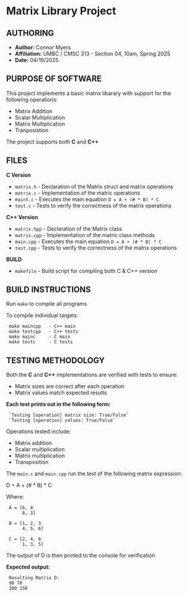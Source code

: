 # Matrix Library Project

## AUTHORING
- **Author:** Connor Myers
- **Affiliation:** UMBC / CMSC 313 - Section 04, 10am, Spring 2025
- **Date:** 04/19/2025

## PURPOSE OF SOFTWARE
This project implements a basic matrix libarary with support for the following operations:
- Matrix Addition
- Scalar Multiplication
- Matrix Multiplication
- Tranposistion

The project supports both **C** and **C++**

## FILES
**C Version**
- `matrix.h`   - Declaration of the Matrix struct and matrix operations
- `matrix.c`   - Implementation of the matric operations
- `maint.c`    - Executes the main equation `D = A + (# * B) * C`
- `test.c`     - Tests to verify the correctness of the matrix operations

**C++ Version**
- `matrix.hpp` - Declaration of the Matrix class
- `matrix.cpp` - Implementation of the matric class methods
- `main.cpp`   - Executes the main equation `D = A + (# * B) * C`
- `test.cpp`   - Tests to verify the correctness of the matrix operations

**BUILD**
- `makefile`   - Build script for compiling both C & C++ version

## BUILD INSTRUCTIONS
Run `make` to compile all programs

To compile individual targets:

     make maincpp   - C++ main
     make testcpp   - C++ tests
     make mainc     - C main
     make testc     - C tests


## TESTING METHODOLOGY
Both the **C** and **C++** implementations are verified with tests to ensure:
- Matrix sizes are correct after each operation
- Matrix values match expected results

**Each test prints out in the following form:**

     `Testing [operation] matrix size: True/False`
     `Testing [operation] values: True/False`

Operations tested include:
- Matrix addition
- Scalar multiplication
- Matrix multiplication
- Transposition

The `main.c` and `main.cpp` run the test of the following matrix expression:

D = A + (# * B) * C

Where:

     A = [6, 4
          8, 3]
     
     B = [1, 2, 3
          4, 5, 6]
     
     C = [2, 4, 6
          1, 3, 5]

The output of D is then printed to the console for verification

**Expected output:**

     Resulting Matrix D:
     90 70
     200 150
